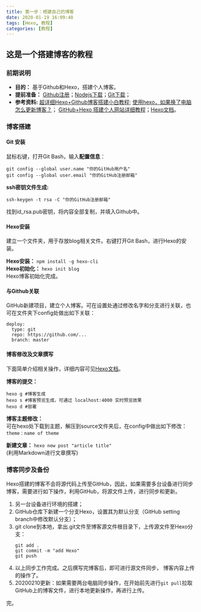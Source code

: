 ```yaml
---
title: 第一步：搭建自己的博客
date: 2020-01-19 16:09:48
tags: [Hexo, 教程]
categories: [教程]
---
```



## 这是一个搭建博客的教程

### 前期说明

+ **目的：** 基于Github和Hexo，搭建个人博客。
+ **提前准备：** [Github注册](https://github.com/)；[Nodejs下载](https://nodejs.org/zh-cn/)；[Git下载](https://git-scm.com/downloads)；
+ **参考资料:** [超详细Hexo+Github博客搭建小白教程](https://zhuanlan.zhihu.com/p/35668237); [使用hexo，如果换了电脑怎么更新博客？](https://www.zhihu.com/question/21193762)； [GitHub+Hexo 搭建个人网站详细教程](https://zhuanlan.zhihu.com/p/26625249)；[Hexo文档](https://hexo.io/zh-cn/docs/)。

### 博客搭建

#### Git 安装

鼠标右键，打开Git Bash，输入**配置信息**：

```
git config --global user.name "你的GitHub用户名"
git config --global user.email "你的GitHub注册邮箱"
```

**ssh密钥文件生成:**

```
ssh-keygen -t rsa -C "你的GitHub注册邮箱"
```

找到id_rsa.pub密钥，将内容全部复制，并填入Github中。

#### Hexo安装

建立一个文件夹，用于存放blog相关文件。右键打开Git Bash，进行Hexo的安装。<br>

**Hexo安装：**  `npm install -g hexo-cli `  
**Hexo初始化：**    `hexo init blog`  
Hexo博客初始化完成。

#### 与Github关联

GitHub新建项目，建立个人博客。可在设置处通过修改名字和分支进行关联，也可在文件夹下config处做出如下关联：
```
deploy:
  type: git
  repo: https://github.com/...
  branch: master
```

#### 博客修改及文章撰写

下面简单介绍相关操作，详细内容可见[Hexo文档](https://hexo.io/zh-cn/docs/)。  

**博客的提交：**

```
hexo g #博客生成
hexo s #博客预览生成，可通过 localhost:4000 实时预览效果
hexo d #部署
```

**博客主题修改：**  
可在hexo处下载到主题，解压到source文件夹后，在config中做出如下修改：`theme：name of theme`

**新建文章：**  `hexo new post "article title"`  
(利用Markdown进行文章撰写)

### 博客同步及备份

Hexo搭建的博客不会将源代码上传至GitHub，因此，如果需要多台设备进行同步博客，需要进行如下操作，利用GitHub，将源文件上传，进行同步和更新。  
1. 另一台设备进行环境的搭建；
2. GitHub仓库下新建一个分支Hexo，设置其为默认分支（GitHub setting branch中修改默认分支）；
3. git clone到本地，拿出.git文件至博客源文件根目录下，上传源文件至Hexo分支：
   ```
   git add .
   git commit -m "add Hexo"
   git push
   ```
4. 以上同步工作完成。之后撰写完博客后，即可进行源文件同步， 博客内容上传的操作了。
5. 20200210更新：如果需要两台电脑同步操作，在开始前先进行`git pull`拉取GitHub上的博客文件，进行本地更新操作，再进行上传。  

完。











